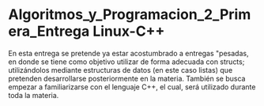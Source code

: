 # Algoritmos_y_Programacion_2_Primera_Entrega Linux-C++

En esta entrega se pretende ya estar acostumbrado a entregas "pesadas, en donde se tiene como objetivo utilizar de forma adecuada con structs; utilizándolos mediante estructuras de datos (en este caso listas) que pretenden desarrollarse posteriormente en la materia. También se busca empezar a familiarizarse con el lenguaje C++, el cual, será utilizado durante toda la materia.
